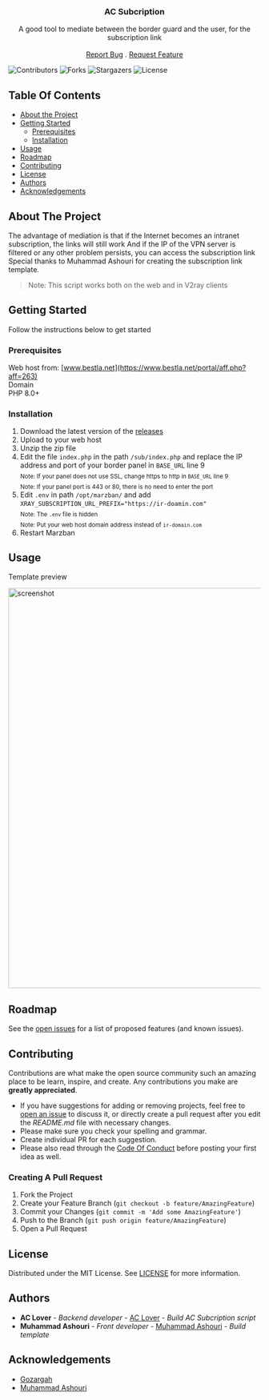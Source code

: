 <br/>
<p align="center">
  <h3 align="center">AC Subcription</h3>

  <p align="center">
    A good tool to mediate between the border guard and the user, for the subscription link
    <br/>
    <br/>
    <a href="https://github.com/AC-Lover/AC-Subcription/issues">Report Bug</a>
    .
    <a href="https://github.com/AC-Lover/AC-Subcription/issues">Request Feature</a>
  </p>
</p>

![Contributors](https://img.shields.io/github/contributors/AC-Lover/AC-Subcription?color=dark-green) ![Forks](https://img.shields.io/github/forks/AC-Lover/AC-Subcription?style=social) ![Stargazers](https://img.shields.io/github/stars/AC-Lover/AC-Subcription?style=social) ![License](https://img.shields.io/github/license/AC-Lover/AC-Subcription) 

## Table Of Contents

* [About the Project](#about-the-project)
* [Getting Started](#getting-started)
  * [Prerequisites](#prerequisites)
  * [Installation](#installation)
* [Usage](#usage)
* [Roadmap](#roadmap)
* [Contributing](#contributing)
* [License](#license)
* [Authors](#authors)
* [Acknowledgements](#acknowledgements)

## About The Project

The advantage of mediation is that if the Internet becomes an intranet subscription, the links will still work
And if the IP of the VPN server is filtered or any other problem persists, you can access the subscription link
Special thanks to Muhammad Ashouri for creating the subscription link template.

> Note: This script works both on the web and in V2ray clients


## Getting Started

Follow the instructions below to get started

### Prerequisites

Web host from: [www.bestla.net](https://www.bestla.net/portal/aff.php?aff=263)<br>
Domain<br>
PHP 8.0+

### Installation

1. Download the latest version of the [releases](https://github.com/AC-Lover/AC-Subcription/releases)
2. Upload to your web host
3. Unzip the zip file
4. Edit the file `index.php` in the path `/sub/index.php` and replace the IP address and port of your border panel in `BASE_URL` line 9<br>
<sub>Note: If your panel does not use SSL, change https to http in `BASE_URL` line 9</sub><br>
<sub>Note: If your panel port is 443 or 80, there is no need to enter the port</sub>
5. Edit `.env` in path `/opt/marzban/` and add `XRAY_SUBSCRIPTION_URL_PREFIX="https://ir-doamin.com"`<br>
<sub>Note: The `.env` file is hidden</sub><br>
<sub>Note: Put your web host domain address instead of `ir-domain.com`</sub>
6. Restart Marzban


## Usage

Template preview

<img src="https://github.com/MuhammadAshouri/marzban-templates/blob/dca23a0ecbee84839686a1b928a2dc7e8aba4089/template-01/screenshot.jpg" alt="screenshot" width="800" height="auto">

## Roadmap

See the [open issues](https://github.com/AC-Lover/AC-Subcription/issues) for a list of proposed features (and known issues).

## Contributing

Contributions are what make the open source community such an amazing place to be learn, inspire, and create. Any contributions you make are **greatly appreciated**.
* If you have suggestions for adding or removing projects, feel free to [open an issue](https://github.com/AC-Lover/AC-Subcription/issues/new) to discuss it, or directly create a pull request after you edit the *README.md* file with necessary changes.
* Please make sure you check your spelling and grammar.
* Create individual PR for each suggestion.
* Please also read through the [Code Of Conduct](https://github.com/AC-Lover/AC-Subcription/blob/main/CODE_OF_CONDUCT.md) before posting your first idea as well.

### Creating A Pull Request

1. Fork the Project
2. Create your Feature Branch (`git checkout -b feature/AmazingFeature`)
3. Commit your Changes (`git commit -m 'Add some AmazingFeature'`)
4. Push to the Branch (`git push origin feature/AmazingFeature`)
5. Open a Pull Request

## License

Distributed under the MIT License. See [LICENSE](https://github.com/AC-Lover/AC-Subcription/blob/main/LICENSE.md) for more information.

## Authors

* **AC Lover** - *Backend developer* - [AC Lover](https://github.com/AC-Lover) - *Build AC Subcription script*
* **Muhammad Ashouri** - *Front developer* - [Muhammad Ashouri](https://github.com/MuhammadAshouri) - *Build template*

## Acknowledgements

* [Gozargah](https://github.com/Gozargah/Marzban)
* [Muhammad Ashouri](https://github.com/MuhammadAshouri)
